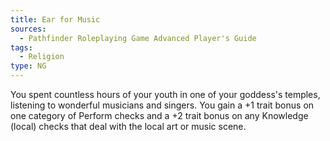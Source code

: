 ```yaml
---
title: Ear for Music
sources:
  - Pathfinder Roleplaying Game Advanced Player's Guide
tags:
  - Religion
type: NG
---
```


You spent countless hours of your youth in one of your goddess's temples, listening to wonderful musicians and singers. You gain a +1 trait bonus on one category of Perform checks and a +2 trait bonus on any Knowledge (local) checks that deal with the local art or music scene.

